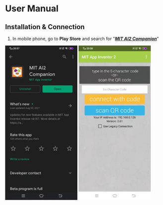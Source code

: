 # User Manual
## Installation & Connection
1. In mobile phone, go to <b>Play Store</b> and search for "<u><i><b>MIT AI2 Companion</b></i></u>"
<p float="left">
<img src="/images/mit1.jpg" height="500" />
<img src="/images/mit2.jpg" height="500" />
</p>
